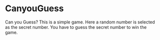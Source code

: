 # CanyouGuess
Can you Guess? 
This is a simple game. 
Here a random number is selected as the secret number. 
You have to guess the secret number to win the game.
